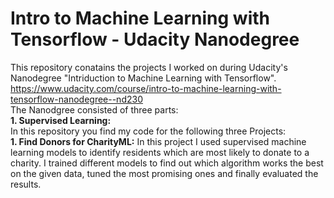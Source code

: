 # Intro to Machine Learning with Tensorflow - Udacity Nanodegree

This repository conatains the projects I worked on during Udacity's Nanodegree "Intriduction to Machine Learning with Tensorflow".
https://www.udacity.com/course/intro-to-machine-learning-with-tensorflow-nanodegree--nd230
<br>
The Nanodgree consisted of three parts:
<br>
__1. Supervised Learning:__
<br>
In this repository you find my code for the following three Projects:
<br>
__1. Find Donors for CharityML:__
In this project I used supervised machine learning models to identify residents which are most likely to donate to a charity. I trained different models to find out which algorithm works the best on the given data, tuned the most promising ones and finally evaluated the results.



